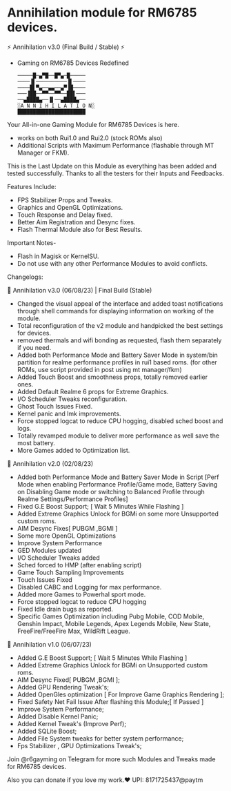 # Annihilation module for RM6785 devices.

⚡ Annihilation v3.0 (Final Build / Stable) ⚡
- Gaming on RM6785 Devices Redefined

      ─────█─▄▀█──█▀▄─█─────
      ────▐▌──────────▐▌────
      ────█▌▀▄──▄▄──▄▀▐█────
      ───▐██──▀▀──▀▀──██▌───
      ──▄████▄──▐▌──▄████▄──
      ░A N N I H I L A T I O N░
      ██████████████████████

Your All-in-one Gaming Module for RM6785 Devices is here. 
- works on both Rui1.0 and Rui2.0 (stock ROMs also)
- Additional Scripts with Maximum Performance (flashable through MT Manager or FKM).

This is the Last Update on this Module as everything has been added and tested successfully. Thanks to all the testers for their Inputs and Feedbacks. 

Features Include:
- FPS Stabilizer Props and Tweaks.
- Graphics and OpenGL Optimizations.
- Touch Response and Delay fixed.
- Better Aim Registration and  Desync fixes.
- Flash Thermal Module also for Best Results.

Important Notes-
- Flash in Magisk or KernelSU.
- Do not use with any other Performance Modules to avoid conflicts.

Changelogs:

📂 Annihilation v3.0 (06/08/23) | Final Build (Stable)

- Changed the visual appeal of the interface and added toast notifications through shell commands for displaying information on working of the module.
- Total reconfiguration of the v2 module and handpicked the best settings for devices.
- removed thermals and wifi bonding as requested, flash them separately if you need.
- Added both Performance Mode and Battery Saver Mode in system/bin partition for realme performance profiles in rui1 based roms. (for other ROMs, use script provided in post using mt manager/fkm)
- Added Touch Boost and smoothness props, totally removed earlier ones.
- Added Default Realme 6 props for Extreme Graphics.
- I/O Scheduler Tweaks reconfiguration.
- Ghost Touch Issues Fixed.
- Kernel panic and lmk improvements.
- Force stopped logcat to reduce CPU hogging, disabled sched boost and logs.
- Totally revamped module to deliver more performance as well save the most battery.
- More Games added to Optimization list.

📂 Annihilation v2.0 (02/08/23)

- Added both Performance Mode and Battery Saver Mode in Script [Perf Mode when enabling Performance Profile/Game mode, Battery Saving on Disabling Game mode or switching to Balanced Profile through Realme Settings/Performance Profiles]
- Fixed G.E Boost Support; [ Wait 5 Minutes While Flashing ]
- Added Extreme Graphics Unlock for BGMi on some more Unsupported custom roms.
- AIM Desync Fixes[ PUBGM ,BGMI ]
- Some more OpenGL Optimizations 
- Improve System Performance
- GED Modules updated
- I/O Scheduler Tweaks added
- Sched forced to HMP (after enabling script)
- Game Touch Sampling Improvements
- Touch Issues Fixed
- Disabled CABC and Logging for max performance.
- Added more Games to Powerhal sport mode.
- Force stopped logcat to reduce CPU hogging
- Fixed Idle drain bugs as reported.
- Specific Games Optimization including Pubg Mobile, COD Mobile, Genshin Impact, Mobile Legends, Apex Legends Mobile, New State, FreeFire/FreeFire Max, WildRift League.

📂 Annihilation v1.0 (06/07/23)

- Added G.E Boost Support; [ Wait 5 Minutes While Flashing ]
- Added Extreme Graphics Unlock for BGMi on Unsupported custom roms.
- AIM Desync Fixed[ PUBGM ,BGMI ];
- Added GPU Rendering Tweak's;
- Added OpenGles optimization  [ For Improve Game Graphics Rendering ];
- Fixed Safety Net Fail Issue After flashing this Module;[ If Passed ]
- Improve System Performance;
- Added  Disable Kernel Panic;
- Added Kernel Tweak's (Improve Perf);
- Added SQLite Boost;
- Added File System tweaks for better system performance;
- Fps Stabilizer , GPU Optimizations Tweak's;


Join @r6gayming on Telegram for more such Modules and Tweaks made for RM6785 devices.

Also you can donate if you love my work.❤️
UPI: 8171725437@paytm
